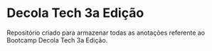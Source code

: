 # Decola Tech 3a Edição
Repositório criado para armazenar todas as anotações referente ao Bootcamp Decola Tech 3a Edição.
